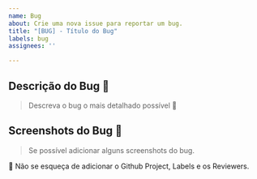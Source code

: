 ```yaml
---
name: Bug
about: Crie uma nova issue para reportar um bug.
title: "[BUG] - Título do Bug"
labels: bug
assignees: ''

---
```


## Descrição do Bug :bug:

>Descreva o bug o mais detalhado possível :pencil:

## Screenshots do Bug :camera_flash:
>Se possível adicionar alguns screenshots do bug.


:poop: Não se esqueça de adicionar o Github Project, Labels e os Reviewers.
